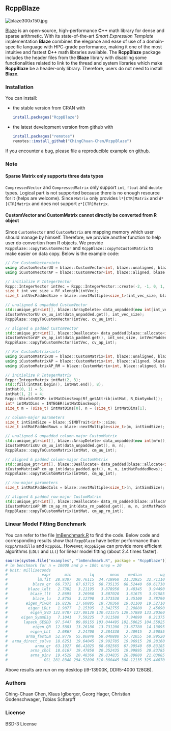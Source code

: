 ## RcppBlaze

![blaze300x150.jpg](https://bitbucket.org/blaze-lib/blaze/wiki/images/blaze300x150.jpg)

[Blaze](https://bitbucket.org/blaze-lib/blaze) is an open-source, high-performance **C++** math library 
for dense and sparse arithmetic. With its state-of-the-art *Smart Expression Template* implementation 
**Blaze** combines the elegance and ease of use of a domain-specific language with HPC-grade performance, 
making it one of the most intuitive and fastest **C++** math libraries available. The **RcppBlaze** package includes 
the header files from the **Blaze** library with disabling some functionalities related to link to the thread and 
system libraries which make **RcppBlaze** be a header-only library. Therefore, users do not need to  install 
**Blaze**.

### Installation

You can install:

* the stable version from CRAN with

  ``` r
  install.packages("RcppBlaze")
  ```

* the latest development version from github with

  ``` r
  install.packages("remotes")
  remotes::install_github("ChingChuan-Chen/RcppBlaze")
  ```

If you encounter a bug, please file a reproducible example on [github](https://github.com/ChingChuan-Chen/RcppBlaze/issues).

### Note

#### Sparse Matrix only supports three data types
`CompressedVector` and `CompressedMatrix` only support `int`, `float` and `double` types.
Logical part is not supported because there is no enough resource for it (helps are welcome).
Since `Matrix` only provides `l*[CTR]Matrix` and `d*[CTR]Matrix` and does not support `z*[CTR]Matrix`.

#### CustomVector and CustomMatrix cannot directly be converted from R object

Since `CustomVector` and `CustomMatrix` are mapping memory which user should manage by himself.
Therefore, we provide another function to help user do convertion from R objects.
We provide `RcppBlaze::copyToCustomVector` and `RcppBlaze::copyToCustomMatrix` to make easier on data copy. 
Below is the example code:

``` c++
// For CustomVector<int>
using iCustomVectorUU = blaze::CustomVector<int, blaze::unaligned, blaze::unpadded>;
using iCustomVectorAP = blaze::CustomVector<int, blaze::aligned, blaze::padded>;

// initialize R IntegerVector
Rcpp::IntegerVector intVec = Rcpp::IntegerVector::create(-2, -1, 0, 1, 2 );
size_t int_vec_size = Rf_xlength(intVec);
size_t intVecPaddedSize = blaze::nextMultiple<size_t>(int_vec_size, blaze::SIMDTrait<int>::size);

// unaligned & unpadded CustomVector
std::unique_ptr<int[], blaze::ArrayDelete> data_unpadded(new int[int_vec_size]);
iCustomVectorUU cv_uu_int(data_unpadded.get(), int_vec_size);
RcppBlaze::copyToCustomVector(intVec, cv_uu_int);

// aligned & padded CustomVector
std::unique_ptr<int[], blaze::Deallocate> data_padded(blaze::allocate<int>(intVecPaddedSize));
iCustomVectorAP cv_ap_int(data_padded.get(), int_vec_size, intVecPaddedSize);
RcppBlaze::copyToCustomVector(intVec, cv_ap_int);

// For CustomMatrix<int>
using iCustomMatrixUU = blaze::CustomMatrix<int, blaze::unaligned, blaze::unpadded, blaze::columnMajor>;
using iCustomMatrixAP = blaze::CustomMatrix<int, blaze::aligned, blaze::padded, blaze::columnMajor>;
using iCustomMatrixAP_RM = blaze::CustomMatrix<int, blaze::aligned, blaze::padded, blaze::rowMajor>;

// initialize R IntegerMatrix
Rcpp::IntegerMatrix intMat(2, 3);
std::fill(intMat.begin(), intMat.end(), 8);
intMat(0, 1) = 5;
intMat(1, 2) = 4;
Rcpp::Shield<SEXP> intMatDimsSexp(Rf_getAttrib(intMat, R_DimSymbol));
int* intMatDims = INTEGER(intMatDimsSexp);
size_t m = (size_t) intMatDims[0], n = (size_t) intMatDims[1];

// column-major parameters
size_t intSimdSize = blaze::SIMDTrait<int>::size;
size_t intMatPaddedRows = blaze::nextMultiple<size_t>(m, intSimdSize);

// unaligned & unpadded column-major CustomMatrix
std::unique_ptr<int[], blaze::ArrayDelete> data_unpadded(new int[m*n]);
iCustomMatrixUU cm_uu_int(data_unpadded.get(), m, n);
RcppBlaze::copyToCustomMatrix(intMat, cm_uu_int);

// aligned & padded column-major CustomMatrix
std::unique_ptr<int[], blaze::Deallocate> data_padded(blaze::allocate<int>(intMatPaddedRows * n));
iCustomMatrixAP cm_ap_int(data_padded.get(), m, n, intMatPaddedRows);
RcppBlaze::copyToCustomMatrix(intMat, cm_ap_int);

// row-major parameters
size_t intMatPaddedCols = blaze::nextMultiple<size_t>(n, intSimdSize);

// aligned & padded row-major CustomMatrix
std::unique_ptr<int[], blaze::Deallocate> data_rm_padded(blaze::allocate<int>(m * intMatPaddedCols));
iCustomMatrixAP_RM cm_ap_rm_int(data_rm_padded.get(), m, n, intMatPaddedCols);
RcppBlaze::copyToCustomMatrix(intMat, cm_ap_rm_int);
```

### Linear Model Fitting Benchmark 

You can refer to the file [lmBenchmark.R](./inst/examples/lmBenchmark.R) to find the code.
Below code and corresponding results show that `RcppBlaze` have better performance than `RcppArmadillo` and `RcppGSL`.
However, `RcppEigen` can provide more efficient algorithms (`LDLt` and `LLt`) for linear model fitting (about 2.4 times faster).

``` r
source(system.file("examples", "lmBenchmark.R", package = "RcppBlaze"))
# lm benchmark for n = 10000 and p = 100: nrep = 20
# Unit: milliseconds
#               expr      min        lq       mean    median        uq      max neval
#             lm.fit  28.9307  30.76115  34.718960  31.32925  32.71110  94.3755    20
#           blaze_qr  66.7372  67.63715  68.735135  68.52440  69.61730  71.2159    20
#         blaze_ldlt   2.7382   3.21195   3.878950   3.48345   3.94490   9.0361    20
#          blaze_llt   2.8695   3.26960   3.807020   3.61675   3.91585   6.9932    20
#           blaze_lu   2.8755   3.12790   3.573530   3.45100   3.78790   5.0707    20
#        eigen_PivQR  16.8238  17.60885  18.730360  19.01100  19.52710  20.0469    20
#         eigen_LDLt   1.9877   2.15395   2.342755   2.28880   2.45690   3.1641    20
#          eigen_SVD 122.9787 127.08120 130.421575 129.57880 133.20360 141.0751    20
#      eigen_SymmEig   7.1041   7.59225   7.911580   7.94090   8.21375   8.9926    20
#       lapack_GESDD  97.5447  99.89155 103.044495 102.50625 104.55925 117.6772    20
#           eigen_QR  12.5883  13.26180  13.731200  13.67780  14.13895  15.0327    20
#          eigen_LLt   2.0867   2.24700   2.384330   2.40915   2.50055   2.6669    20
#        arma_fastLm  52.9779  55.86840  58.040880  57.72055  58.99520  71.6400    20
#  arma_direct_solve  18.6251  19.64045  19.992785  19.96915  20.28160  21.4155    20
#            arma_qr  63.1927  66.41025  68.602565  67.99540  69.83185  76.9579    20
#          arma_chol  18.6167  19.47850  20.352435  19.99895  20.83785  24.0279    20
#          arma_pinv  19.4529  20.48360  20.834835  20.89880  21.03085  22.9177    20
#                GSL 281.8348 294.52890 310.380445 308.12135 325.44070 345.3462    20
```

Above results are run on my desktop (i9-13900K, DDR5-4000 128GB).

### Authors

Ching-Chuan Chen, Klaus Iglberger, Georg Hager, Christian Godenschwager, Tobias Scharpff

### License

BSD-3 License
